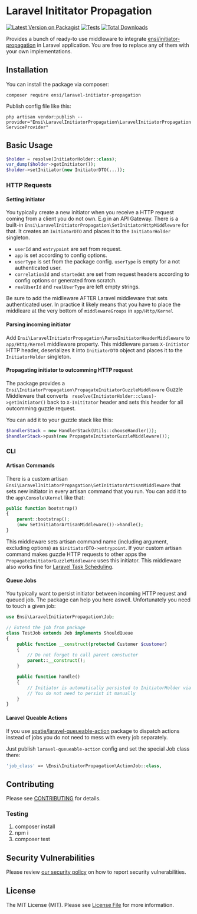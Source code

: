 # Laravel Inititator Propagation

[![Latest Version on Packagist](https://img.shields.io/packagist/v/ensi/laravel-initiator-propagation.svg?style=flat-square)](https://packagist.org/packages/ensi/laravel-initiator-propagation)
[![Tests](https://github.com/ensi-platform/laravel-initiator-propagation/actions/workflows/run-tests.yml/badge.svg?branch=master)](https://github.com/ensi-platform/laravel-initiator-propagation/actions/workflows/run-tests.yml)
[![Total Downloads](https://img.shields.io/packagist/dt/ensi/laravel-initiator-propagation.svg?style=flat-square)](https://packagist.org/packages/ensi/laravel-initiator-propagation)

Provides a bunch of ready-to use middleware to integrate [ensi/initiator-propagation](https://github.com/ensi-platform/php-initiator-propagation/) in Laravel application.
You are free to replace any of them with your own implementations.

## Installation

You can install the package via composer:

`composer require ensi/laravel-initiator-propagation`

Publish config file like this:

`php artisan vendor:publish --provider="Ensi\LaravelInitiatorPropagation\LaravelInitiatorPropagationServiceProvider"`

## Basic Usage

```php
$holder = resolve(InitiatorHolder::class);
var_dump($holder->getInitiator());
$holder->setInitiator(new InitiatorDTO(...));
```

### HTTP Requests

#### Setting initiator

You typically create a new initiator when you receive a HTTP request coming from a client you do not own. E.g in an API Gateway.
There is a built-in `Ensi\LaravelInitiatorPropagation\SetInitiatorHttpMiddleware` for that.
It creates an `InitiatorDTO` and places it to the `InitiatorHolder` singleton.
- `userId` and `entrypoint` are set from request.
- `app` is set according to config options.
- `userType` is set from the package config. `userType` is empty for a not authenticated user.
- `correlationId` and `startedAt` are set from request headers according to config options or generated from scratch.
- `realUserId` and `realUserType` are left empty strings.

Be sure to add the midlleware AFTER Laravel middleware that sets authenticated user. 
In practice it likely means that you have to place the middleare at the very bottom of `middlewareGroups` in `app/Http/Kernel`

#### Parsing incoming initiator

Add `Ensi\LaravelInitiatorPropagation\ParseInitiatorHeaderMiddleware` to `app/Http/Kernel` middleware property.
This middleware parses `X-Initiator` HTTP header, deserializes it into `InitiatorDTO` object and places it to the `InitiatorHolder` singleton.

#### Propagating initiator to outcomming HTTP request
The package provides a `Ensi\InitiatorPropagation\PropagateInitiatorGuzzleMiddleware` Guzzle Middleware that converts ` resolve(InitiatorHolder::class)->getInitiator()` back to `X-Inititator` header and sets this header for all outcomming guzzle request.

You can add it to your guzzle stack like this:

```php
$handlerStack = new HandlerStack(Utils::chooseHandler());
$handlerStack->push(new PropagateInitiatorGuzzleMiddleware());
```

### CLI

#### Artisan Commands

There is a custom artisan `Ensi\LaravelInitiatorPropagation\SetInitiatorArtisanMiddleware` that sets new initiator in every artisan command that you run.
You can add it to the `app\Console\Kernel` like that:

```php
public function bootstrap()
{
    parent::bootstrap();
    (new SetInitiatorArtisanMiddleware())->handle();
}
```
This middleware sets artisan command name (including argument, excluding options) as `$initiatorDTO->entrypoint`.
If your custom artisan command makes guzzle HTTP requests to other apps the `PropagateInitiatorGuzzleMiddleware` uses this initiator.
This middleware also works fine for [Laravel Task Scheduling](https://laravel.com/docs/latest/scheduling).

#### Queue Jobs

You typically want to persist initiator between incoming HTTP request and queued job.
The package can help you here aswell. Unfortunately you need to touch a given job:

```php
use Ensi\LaravelInitiatorPropagation\Job;

// Extend the job from package
class TestJob extends Job implements ShouldQueue 
{
    public function __construct(protected Customer $customer)
    {
        // Do not forget to call parent constuctor
        parent::__construct();
    }

    public function handle()
    {
        // Initiator is automatically persisted to InitiatorHolder via job middleware in parent class, 
        // You do not need to persist it manually
    }
}
```

#### Laravel Queable Actions

If you use [spatie/laravel-queueable-action](https://github.com/spatie/laravel-queueable-action) package to dispatch actions instead of jobs you do not need to mess with every job separately.

Just publish `laravel-queueable-action` config and set the special Job class there:

```php 
'job_class' => \Ensi\InitiatorPropagation\ActionJob::class,
```

## Contributing

Please see [CONTRIBUTING](.github/CONTRIBUTING.md) for details.

### Testing

1. composer install
2. npm i
3. composer test

## Security Vulnerabilities

Please review [our security policy](.github/SECURITY.md) on how to report security vulnerabilities.

## License

The MIT License (MIT). Please see [License File](LICENSE.md) for more information.


